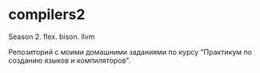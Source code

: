 compilers2
==========

Season 2. flex. bison. llvm

Репозиторий с моими домашними заданиями по курсу "Практикум по созданию языков и компиляторов". 

